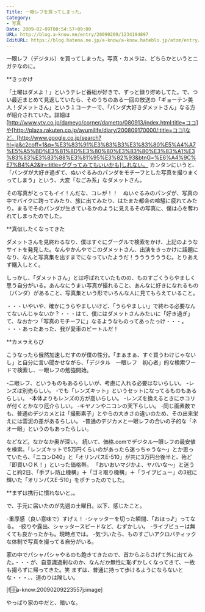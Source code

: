 ```yaml
---
Title: 一眼レフを買ってしまった。
Category:
- 写真
Date: 2009-02-09T00:54:57+09:00
URL: http://blog.a-know.me/entry/20090209/1234194897
EditURL: https://blog.hatena.ne.jp/a-know/a-know.hateblo.jp/atom/entry/12921228815727980138
---
```



一眼レフ（デジタル）を買ってしまった。写真・カメラは、どちらかというとニガテなのに。


**きっかけ

「土曜はダメよ！」というテレビ番組が好きで、ずっと録り貯めしてた。で、つい最近まとめて見返していたら、そのうちのある一回の放送の「ギョーテン美人！ダメットさん」という１コーナーで、「パンダ大好きダメットさん」なる方が紹介されていた。詳細は[http://www.ytv.co.jp/dameyo/corner/dametto/080913/index.html:title=ココ]や[http://plaza.rakuten.co.jp/ayumilife/diary/200809170000/:title=ココ]など。[http://www.google.co.jp/search?hl=ja&c2coff=1&q=%E3%83%91%E3%83%B3%E3%83%80%E5%A4%A7%E5%A5%BD%E3%81%8D%E3%80%80%E3%83%80%E3%83%A1%E3%83%83%E3%83%88%E3%81%95%E3%82%93&btnG=%E6%A4%9C%E7%B4%A2&lr=:title=ググってみてもいいかも]しれない。
カンタンにいうと、「パンダが大好き過ぎて、ぬいぐるみのパンダをモチーフとした写真を撮りまくってしまう」という、大変「なごみ系」なダメットさん。

その写真がとってもイイ！んだな、コレが！！　ぬいぐるみのパンダが、写真の中でバイクに跨ってみたり、旅に出てみたり、はたまた都会の喧騒に疲れてみたり。まるでそのパンダが生きているかのように見えるその写真に、僕は心を奪われてしまったのでした。


**真似したくなってきた

ダメットさんを見終わるなり、僕はすぐにグーグルで検索をかけ、上記のようなサイトを発見した。なんやかんやでこのダメットさん、出演をきっかけに話題になり、なんと写真集を出すまでになっていたようだ！ううううううむ。とりあえず購入しとく。

しっかし、「ダメットさん」とは呼ばれていたものの、ものすごくうらやましく思う自分がいる。あんなにうまい写真が撮れること、あんなに好きになれるもの（パンダ）があること、写真集という形でいろんな人に見てもらえていること。

・・・いやいや、確かにうらやましいけど、「うらやましい」で終わる必要なんてないんじゃないか？・・・はて、僕にはダメットさんみたいに「好き過ぎ」て、なおかつ「写真のモチーフに」なるようなものってあったっけ・・・。
・・・あったあった、我が愛車のビートルだ！


**カメラえらび

こうなったら俄然加速しだすのが僕の性分。「まぁまぁ、すぐ買うわけじゃないし」と自分に言い聞かせながら、「デジタル　一眼レフ　初心者」的な検索ワードで検索し、一眼レフの勉強開始。

-二眼レフ、というものもあるらしいが、考慮に入れる必要はないらしい。
-レンズは別売らしい。
-でも「レンズキット」というセットになってるものもあるらしい。
-本体よりもレンズの方が高いらしい。
-レンズを換えるときにホコリが付くとかなり厄介らしい。
-キヤノンやニコンの天下らしい。
-同じ画素数でも、普通のデジカメとは「撮影素子」とやらの大きさの違いのため、その出来栄えには雲泥の差があるらしい。
-普通のデジカメと一眼レフの合いの子的な「ネオ一眼」というのもあったらしい。

などなど。なかなか奥が深い。
続いて、価格.comでデジタル一眼レフの最安値を検索。「レンズキットで5万円くらいのがあったら迷っちゃうな〜」とか思っていたら、「ニコンD40」と「オリンパスE-510」が共に3万円台後半と、殆ど「即買いＯＫ！」といった価格帯。
「おいおいマジかよ、ヤバいな〜」と迷うこと約2日、「手ブレ防止機構」＋「ゴミ取り機構」＋「ライブビュー」の3冠に輝いた「オリンパスE-510」をポチったのでした。


**まずは携行に慣れないと。。

で、手元に届いたのが先週の土曜日。以下、感じたこと。

-重厚感（良い意味で）すげぇ！
-シャッターを切った瞬間、「おほっ♪」ってなる。
-絞りや露出、シャッタースピードなど、むずかしい。
-ライブビューは無くても良かったかも。現時点では。
-気づいたら、ものすごいアクロバティックな体制で写真を撮ってる自分がいる。

家の中でパシャパシャやるのも飽きてきたので、首からぶらさげて外に出てみた。・・・が、自意識過剰なのか、なんだか無性に恥ずかしくなってきて、一枚も撮らずに帰ってきた。笑
まずは、普通に持って歩けるようにならないとな・・・、、道のりは険しい。



[f:id:a-know:20090209223557j:image]


やっぱり家の中だと、暗いな。
